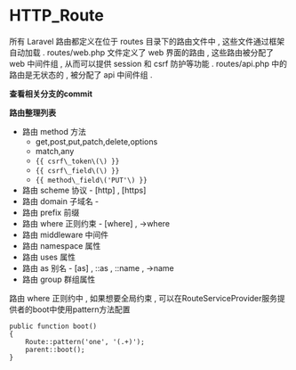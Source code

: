 # HTTP\_Route

所有 Laravel 路由都定义在位于 routes 目录下的路由文件中 , 这些文件通过框架自动加载 . routes/web.php 文件定义了 web 界面的路由 , 这些路由被分配了 web 中间件组 , 从而可以提供 session 和 csrf 防护等功能 . routes/api.php 中的路由是无状态的 , 被分配了 api 中间件组 .

**查看相关分支的commit**

**路由整理列表**

* 路由 method 方法
  * get,post,put,patch,delete,options
  * match,any
  * `{{ csrf\_token\(\) }}`
  * `{{ csrf\_field\(\) }}`
  * `{{ method\_field\('PUT'\) }}`
* 路由 scheme 协议 - \[http\] , \[https\]
* 路由 domain 子域名 - 
* 路由 prefix 前缀
* 路由 where 正则约束 - \[where\] , -&gt;where
* 路由 middleware 中间件
* 路由 namespace 属性
* 路由 uses 属性
* 路由 as 别名 - \[as\] , ::as , ::name , -&gt;name
* 路由 group 群组属性

路由 where 正则约中 , 如果想要全局约束 , 可以在RouteServiceProvider服务提供者的boot中使用pattern方法配置

```
public function boot()
{
    Route::pattern('one', '(.+)');
    parent::boot();
}
```




